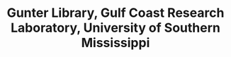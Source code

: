 ---
layout: repo
title: "Gunter Library, Gulf Coast Research Laboratory, University of Southern Mississippi"
id: 24067
permalink: repos/24067/
---